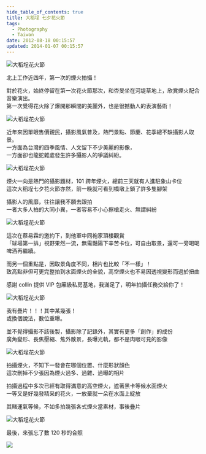```yaml
---
hide_table_of_contents: true
title: 大稻埕 七夕花火節
tags:
  - Photography
  - Taiwan
date: 2012-08-18 00:15:57
updated: 2014-01-07 00:15:57
---
```


![大稻埕花火節](http://farm9.staticflickr.com/8284/7814377518_9c38305055_c.jpg)

北上工作近四年，第一次的煙火拍攝！

對於花火，始終停留在第一次花火節那次，和杏旻坐在河堤草地上，欣賞煙火配合音樂演出。  
第一次覺得花火除了爆開那瞬間的美麗外，也是很撼動人的表演藝術！

![大稻埕花火節](http://farm9.staticflickr.com/8299/7814293422_e88a44f0c5_c.jpg)

近年來因單眼售價親民，攝影風氣普及，熱門景點、節慶、花季總不缺攝影人取景。  
一方面為台灣的四季風情、人文留下不少美麗的影像，  
一方面卻也龍蛇雜處發生許多攝影人的爭議糾紛。

![大稻埕花火節](http://farm9.staticflickr.com/8423/7814305620_cd1db2e38a_c.jpg)

煙火一向是熱門的攝影題材，101 跨年煙火，總前三天就有人進駐象山卡位  
這次大稻埕七夕花火節亦然，前一晚就可看到橋墩上鎖了許多隻腳架

攝影人的風靡，往往讓我不願去跟拍  
一者大多人拍的大同小異，一者容易不小心擦槍走火、無謂糾紛

![大稻埕花火節](http://farm9.staticflickr.com/8301/7814321488_8475eb0308_c.jpg)

這次在蔡易霖的邀約下，到他軍中同袍家頂樓觀賞  
「球場第一排」視野果然一流，無需豔陽下辛苦卡位，可自由取景，還可一旁喝喝啤酒再繼續。

而另一個重點是，因取景角度不同，相片也比較「不一樣」！  
致高點非但可更完整拍到水面煙火的全貌，高空煙火也不易因透視變形而過於扭曲

感謝 collin 提供 VIP 包廂級私房基地，我滿足了，明年拍攝任務交給你了！

![大稻埕花火節](http://farm8.staticflickr.com/7277/7814334750_7213e8af39_c.jpg)

我有疊片！！！其中某幾張！  
或換個說法，數位重曝。

並不覺得攝影不該後製，攝影除了記錄外，其實有更多「創作」的成份  
廣角變形、長焦壓縮、焦外散景，長曝光軌，都不是肉眼可見的影像

![大稻埕花火節](http://farm9.staticflickr.com/8294/7814349796_300b804ee8_c.jpg)

拍攝煙火，不知下一發會在哪個位置、什麼形狀顏色  
這次刪掉不少張因為煙火過多、過雜、過曝的相片

拍攝過程中多次已經有取得滿意的高空煙火，遮著黑卡等候水面煙火  
一等又是好幾發精采的花火，一放棄就一朵在水面上綻放

其賭運氣等候，不如多拍幾張各式煙火當素材，事後疊片

![大稻埕花火節](http://farm8.staticflickr.com/7108/7814395310_f31be8df79_c.jpg)

最後，來張忘了數 120 秒的合照

![](https://fbcdn-sphotos-d-a.akamaihd.net/hphotos-ak-snc7/s720x720/488266_3045641358456_1432126076_n.jpg)
